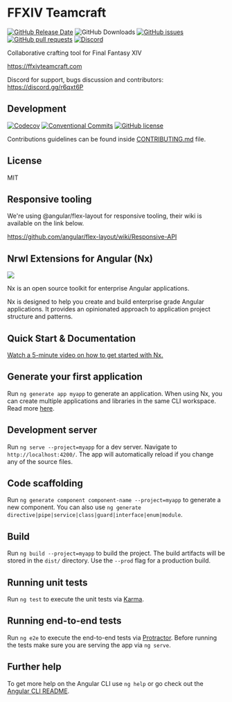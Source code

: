 # FFXIV Teamcraft

[![GitHub Release Date](https://img.shields.io/github/release-date/Supamiu/ffxiv-teamcraft.svg)](https://github.com/Supamiu/ffxiv-teamcraft/releases)
![GitHub Downloads](https://img.shields.io/github/downloads/supamiu/ffxiv-teamcraft/ffxiv-teamcraft-setup.exe.svg)
[![GitHub issues](https://img.shields.io/github/issues/Supamiu/ffxiv-teamcraft.svg)](https://github.com/Supamiu/ffxiv-teamcraft/issues)
[![GitHub pull requests](https://img.shields.io/github/issues-pr/Supamiu/ffxiv-teamcraft.svg)](https://github.com/Supamiu/ffxiv-teamcraft/pulls)
[![Discord](https://img.shields.io/discord/355013337748209665.svg)](https://discord.gg/r6qxt6P)

Collaborative crafting tool for Final Fantasy XIV

https://ffxivteamcraft.com

Discord for support, bugs discussion and contributors: https://discord.gg/r6qxt6P

## Development

[![Codecov](https://img.shields.io/codecov/c/github/Supamiu/ffxiv-teamcraft.svg?branch=staging)](https://codecov.io/github/Supamiu/ffxiv-teamcraft?branch=staging)
[![Conventional Commits](https://img.shields.io/badge/Conventional%20Commits-1.0.0-yellow.svg)](https://conventionalcommits.org)
[![GitHub license](https://img.shields.io/github/license/Supamiu/ffxiv-teamcraft.svg)](https://github.com/Supamiu/ffxiv-teamcraft/blob/staging/LICENSE)

Contributions guidelines can be found inside [CONTRIBUTING.md](https://github.com/Supamiu/ffxiv-teamcraft/blob/staging/CONTRIBUTING.md) file.

## License

MIT

## Responsive tooling

We're using @angular/flex-layout for responsive tooling, their wiki is available on the link below.

https://github.com/angular/flex-layout/wiki/Responsive-API

## Nrwl Extensions for Angular (Nx)

<a href="https://nrwl.io/nx"><img src="https://preview.ibb.co/mW6sdw/nx_logo.png"></a>

Nx is an open source toolkit for enterprise Angular applications.

Nx is designed to help you create and build enterprise grade Angular applications. It provides an opinionated approach to application project structure and patterns.

## Quick Start & Documentation

[Watch a 5-minute video on how to get started with Nx.](http://nrwl.io/nx)

## Generate your first application

Run `ng generate app myapp` to generate an application. When using Nx, you can create multiple applications and libraries in the same CLI workspace. Read more [here](http://nrwl.io/nx).

## Development server

Run `ng serve --project=myapp` for a dev server. Navigate to `http://localhost:4200/`. The app will automatically reload if you change any of the source files.

## Code scaffolding

Run `ng generate component component-name --project=myapp` to generate a new component. You can also use `ng generate directive|pipe|service|class|guard|interface|enum|module`.

## Build

Run `ng build --project=myapp` to build the project. The build artifacts will be stored in the `dist/` directory. Use the `--prod` flag for a production build.

## Running unit tests

Run `ng test` to execute the unit tests via [Karma](https://karma-runner.github.io).

## Running end-to-end tests

Run `ng e2e` to execute the end-to-end tests via [Protractor](http://www.protractortest.org/).
Before running the tests make sure you are serving the app via `ng serve`.

## Further help

To get more help on the Angular CLI use `ng help` or go check out the [Angular CLI README](https://github.com/angular/angular-cli/blob/master/README.md).
